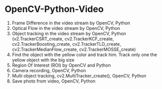 # OpenCV-Python-Video
1. Frame Difference in the video stream by OpenCV, Python
2. Optical Flow in the video stream by OpenCV, Python
3. Object tracking  in the video stream by OpenCV, Python (v2.TrackerCSRT_create, cv2.TrackerKCF_create, cv2.TrackerBoosting_create, cv2.TrackerTLD_create, cv2.TrackerMedianFlow_create, cv2.TrackerMOSSE_create)
4. Find the object with the yellow color and track him. Track only one the yellow object with the big size
5. Region Of Interest (ROI) by OpenCV and Python
6. Сamera recording, OpenCV, Python  
7. Multi object tracking, cv2.MultiTracker_create(), OpenCV, Python
8. Save photo from video, OpenCV, Python  
